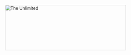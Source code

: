 <img src="https://i.ibb.co/JRJ0p1g/giphy-downsized.gif" alt="The Unlimited" width="400" height="150"/>


